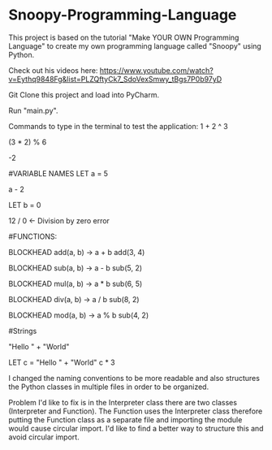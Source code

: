 # Snoopy-Programming-Language

This project is based on the tutorial "Make YOUR OWN Programming Language" to create my own programming language called "Snoopy" using Python. 

Check out his videos here: 
https://www.youtube.com/watch?v=Eythq9848Fg&list=PLZQftyCk7_SdoVexSmwy_tBgs7P0b97yD


Git Clone this project and load into PyCharm. 

Run "main.py". 

Commands to type in the terminal to test the application:
1 + 2 ^ 3

(3 * 2) % 6

-2

#VARIABLE NAMES
LET a = 5

a - 2

LET b = 0

12 / 0      <- Division by zero error 

#FUNCTIONS:

BLOCKHEAD add(a, b) -> a + b
add(3, 4)

BLOCKHEAD sub(a, b) -> a - b
sub(5, 2)

BLOCKHEAD mul(a, b) -> a * b
sub(6, 5)

BLOCKHEAD div(a, b) -> a / b
sub(8, 2)

BLOCKHEAD mod(a, b) -> a % b
sub(4, 2)

#Strings

"Hello " + "World"

LET c = "Hello " + "World"
c * 3

I changed the naming conventions to be more readable and also structures the Python classes in multiple files in order to be organized. 

Problem I'd like to fix is in the Interpreter class there are two classes (Interpreter and Function). The Function uses the Interpreter class therefore putting the Function class as a separate file and importing the module would cause circular import. I'd like to find a better way to structure this and avoid circular import. 
